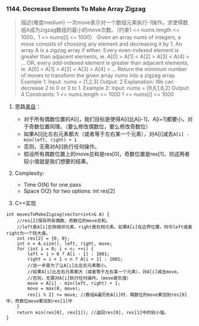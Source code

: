 
### 1144. Decrease Elements To Make Array Zigzag
>描述(难度medium)
一次move表示对一个数组元素执行-1操作。求使得数组A成为zigzag数组的最小的move次数。（约束1 <= nums.length <= 1000，1 <= nums[i] <= 1000）
Given an array nums of integers, a move consists of choosing any element and decreasing it by 1.
An array A is a zigzag array if either:
Every even-indexed element is greater than adjacent elements, ie. A[0] > A[1] < A[2] > A[3] < A[4] > ...
OR, every odd-indexed element is greater than adjacent elements, ie. A[0] < A[1] > A[2] < A[3] > A[4] < ...
Return the minimum number of moves to transform the given array nums into a zigzag array.
>Example 1:
Input: nums = [1,2,3]
Output: 2
Explanation: We can decrease 2 to 0 or 3 to 1.
Example 2:
Input: nums = [9,6,1,6,2]
Output: 4
>Constraints:
1 <= nums.length <= 1000
1 <= nums[i] <= 1000

1. 思路[来自](https://leetcode.com/problems/decrease-elements-to-make-array-zigzag/discuss/350576/JavaC%2B%2BPython-Easy-and-concise)：
    - 对于所有偶数位置的A[i]，我们目标是使得A[i]比A[i-1]、A[i+1]都要小。对于奇数位置同理。（要么修改偶数位，要么修改奇数位）
    - 如果A[i]比左右元素都大（或者等于左右某一个元素），对A[i]减去`A[i] - min(left, right) + 1`
    - 否则，无需对A[i]执行任何操作。
    - 假设所有偶数位置上的move总和是res[0]，奇数位置是res[1]，则这两者较小值就是我们想要的结果。
    
2. Complexity:
    - Time O(N) for one pass
    - Space O(2) for two options: int res[2] 

3. C++实现
```
int movesToMakeZigzag(vector<int>& A) {
    //res[2]保存所有偶数、奇数位的move总和。
    //left是A[i]左侧相邻元素，right是右侧元素。如果A[i]在边界位置，则令left或者right为一个较大值。    
    int res[2] = {0, 0};
    int n = A.size(), left, right, move;
    for (int i = 0; i < n; ++i) {
        left = i > 0 ? A[i - 1] : 1001;
        right = i + 1 < n ? A[i + 1] : 1001;
        //这一步是为了让A[i]比左右元素都小。
        //如果A[i]比左右元素都大（或者等于左右某一个元素），对A[i]减去move。
        //否则，无需对A[i]执行任何操作。（move是负值）
        move = A[i] - min(left, right) + 1;
        move = max(0, move);
        res[i % 2] += move; //数组A遍历到A[i]时，偶数位的move累加到res[0]中，奇数位move累加到res[1]中
    }
    return min(res[0], res[1]); //返回res[0], res[1]中的较小值。
}
```